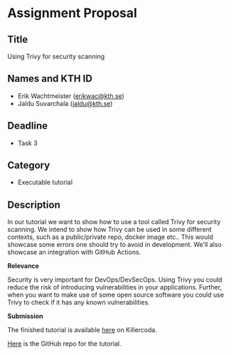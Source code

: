 # Assignment Proposal

## Title

Using Trivy for security scanning

## Names and KTH ID

  - Erik Wachtmeister (erikwac@kth.se)
  - Jaldu Suvarchala (jaldu@kth.se)

## Deadline

- Task 3

## Category

- Executable tutorial

## Description

In our tutorial we want to show how to use a tool called Trivy for security scanning. We intend to show how Trivy can be used in some different contexts, such as a public/private repo, docker image etc.. This would showcase some errors one should try to avoid in development. We'll also showcase an integration with GitHub Actions.

**Relevance**

Security is very important for DevOps/DevSecOps. Using Trivy you could reduce the risk of introducing vulnerabilities in your applications. Further, when you want to make use of some open source software you could use Trivy to check if it has any known vulnerabilities.

**Submission**

The finished tutorial is available [here](https://killercoda.com/erikwac/scenario/trivy-tutorial) on Killercoda.

[Here](https://github.com/cetceeve/Simple-End-to-End-GitOps-with-Werf) is the GitHub repo for the tutorial.
